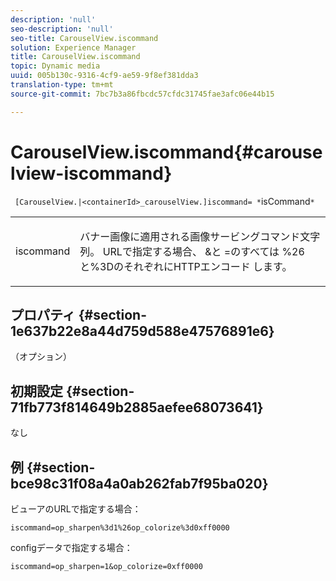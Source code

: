 ```yaml
---
description: 'null'
seo-description: 'null'
seo-title: CarouselView.iscommand
solution: Experience Manager
title: CarouselView.iscommand
topic: Dynamic media
uuid: 005b130c-9316-4cf9-ae59-9f8ef381dda3
translation-type: tm+mt
source-git-commit: 7bc7b3a86fbcdc57cfdc31745fae3afc06e44b15

---
```



# CarouselView.iscommand{#carouselview-iscommand}

` [CarouselView.|<containerId>_carouselView.]iscommand= *`isCommand`*`

<table id="table_06B5F795889E402FB6BCEA4D882E1422"> 
 <tbody> 
  <tr> 
   <td colname="col1"> <p> <span class="codeph"><span class="varname"> iscommand</span></span> </p> </td> 
   <td colname="col2"> <p> バナー画像に適用される画像サービングコマンド文字列。 URLで指定する場合、 <span class="codeph"> &amp;と</span> =のすべては <span class="codeph"> %26</span> と%3DのそれぞれにHTTPエンコード <span class="codeph"></span><span class="codeph"></span>します。 </p> </td> 
  </tr> 
 </tbody> 
</table>

## プロパティ {#section-1e637b22e8a44d759d588e47576891e6}

（オプション）

## 初期設定 {#section-71fb773f814649b2885aefee68073641}

なし

## 例 {#section-bce98c31f08a4a0ab262fab7f95ba020}

ビューアのURLで指定する場合：

`iscommand=op_sharpen%3d1%26op_colorize%3d0xff0000`

configデータで指定する場合：

`iscommand=op_sharpen=1&op_colorize=0xff0000`
